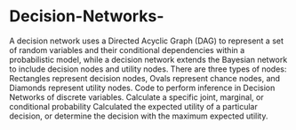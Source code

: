 # Decision-Networks-
A decision network uses a Directed Acyclic Graph (DAG) to represent a set of random variables and their conditional dependencies within a probabilistic model, while a decision network extends the Bayesian network to include decision nodes and utility nodes. There are three types of nodes: Rectangles represent decision nodes, Ovals represent chance nodes, and Diamonds represent utility nodes. Code to perform inference in Decision Networks of discrete variables.
Calculate a specific joint, marginal, or conditional probability
Calculated the expected utility of a particular decision, or determine the decision with the maximum expected utility.
